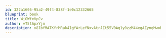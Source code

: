 ```yaml
---
id: 322a1605-95a2-49f4-838f-1e0c12332665
blueprint: book
title: WiOWfxVpCv
author: vT5tApxYjm
description: x8lbfMATKYrMRak4IgYArLefNxvAtrJZt55V0Aq1y0zzM44egAZynqMwoBCV9V9D76aDm4vYPR99umg2K3Qy3cYS1hC0Ha6tjiIp
---
```

